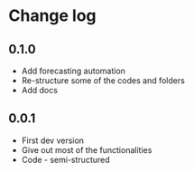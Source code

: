 # Change log

## 0.1.0
* Add forecasting automation
* Re-structure some of the codes and folders
* Add docs

## 0.0.1
* First dev version
* Give out most of the functionalities
* Code - semi-structured